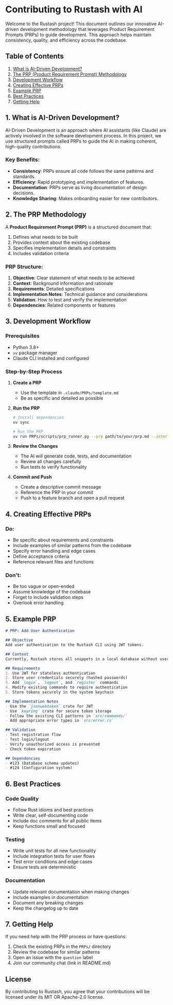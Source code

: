 # Contributing to Rustash with AI

Welcome to the Rustash project! This document outlines our innovative AI-driven development methodology that leverages Product Requirement Prompts (PRPs) to guide development. This approach helps maintain consistency, quality, and efficiency across the codebase.

## Table of Contents

1. [What is AI-Driven Development?](#1-what-is-ai-driven-development)
2. [The PRP (Product Requirement Prompt) Methodology](#2-the-prp-methodology)
3. [Development Workflow](#3-development-workflow)
4. [Creating Effective PRPs](#4-creating-effective-prps)
5. [Example PRP](#5-example-prp)
6. [Best Practices](#6-best-practices)
7. [Getting Help](#7-getting-help)

## 1. What is AI-Driven Development?

AI-Driven Development is an approach where AI assistants (like Claude) are actively involved in the software development process. In this project, we use structured prompts called PRPs to guide the AI in making coherent, high-quality contributions.

### Key Benefits:
- **Consistency**: PRPs ensure all code follows the same patterns and standards.
- **Efficiency**: Rapid prototyping and implementation of features.
- **Documentation**: PRPs serve as living documentation of design decisions.
- **Knowledge Sharing**: Makes onboarding easier for new contributors.

## 2. The PRP Methodology

A **Product Requirement Prompt (PRP)** is a structured document that:
1. Defines what needs to be built
2. Provides context about the existing codebase
3. Specifies implementation details and constraints
4. Includes validation criteria

### PRP Structure:
1. **Objective**: Clear statement of what needs to be achieved
2. **Context**: Background information and rationale
3. **Requirements**: Detailed specifications
4. **Implementation Notes**: Technical guidance and considerations
5. **Validation**: How to test and verify the implementation
6. **Dependencies**: Related components or features

## 3. Development Workflow

### Prerequisites
- Python 3.8+
- `uv` package manager
- Claude CLI installed and configured

### Step-by-Step Process

1. **Create a PRP**
   - Use the template in `.claude/PRPs/template.md`
   - Be as specific and detailed as possible

2. **Run the PRP**
   ```bash
   # Install dependencies
   uv sync
   
   # Run the PRP
   uv run PRPs/scripts/prp_runner.py --prp path/to/your/prp.md --interactive
   ```

3. **Review the Changes**
   - The AI will generate code, tests, and documentation
   - Review all changes carefully
   - Run tests to verify functionality

4. **Commit and Push**
   - Create a descriptive commit message
   - Reference the PRP in your commit
   - Push to a feature branch and open a pull request

## 4. Creating Effective PRPs

### Do:
- Be specific about requirements and constraints
- Include examples of similar patterns from the codebase
- Specify error handling and edge cases
- Define acceptance criteria
- Reference relevant files and functions

### Don't:
- Be too vague or open-ended
- Assume knowledge of the codebase
- Forget to include validation steps
- Overlook error handling

## 5. Example PRP

```markdown
# PRP: Add User Authentication

## Objective
Add user authentication to the Rustash CLI using JWT tokens.

## Context
Currently, Rustash stores all snippets in a local database without user separation. We need to add authentication to support multi-user environments and future cloud sync features.

## Requirements
1. Use JWT for stateless authentication
2. Store user credentials securely (hashed passwords)
3. Add `login`, `logout`, and `register` commands
4. Modify existing commands to require authentication
5. Store tokens securely in the system keychain

## Implementation Notes
- Use the `jsonwebtoken` crate for JWT
- Use `keyring` crate for secure token storage
- Follow the existing CLI patterns in `src/commands/`
- Add appropriate error types in `src/error.rs`

## Validation
- Test registration flow
- Test login/logout
- Verify unauthorized access is prevented
- Check token expiration

## Dependencies
- #123 (Database schema updates)
- #124 (Configuration system)
```

## 6. Best Practices

### Code Quality
- Follow Rust idioms and best practices
- Write clear, self-documenting code
- Include doc comments for all public items
- Keep functions small and focused

### Testing
- Write unit tests for all new functionality
- Include integration tests for user flows
- Test error conditions and edge cases
- Ensure tests are deterministic

### Documentation
- Update relevant documentation when making changes
- Include examples in documentation
- Document any breaking changes
- Keep the changelog up to date

## 7. Getting Help

If you need help with the PRP process or have questions:

1. Check the existing PRPs in the `PRPs/` directory
2. Review the codebase for similar patterns
3. Open an issue with the `question` label
4. Join our community chat (link in README.md)

## License

By contributing to Rustash, you agree that your contributions will be licensed under its MIT OR Apache-2.0 license.
